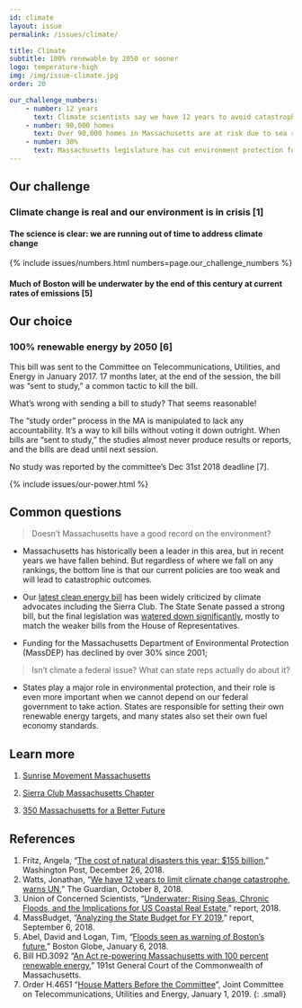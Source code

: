 ```yaml
---
id: climate
layout: issue
permalink: /issues/climate/

title: Climate
subtitle: 100% renewable by 2050 or sooner
logo: temperature-high
img: /img/issue-climate.jpg
order: 20

our_challenge_numbers:
    - number: 12 years
      text: Climate scientists say we have 12 years to avoid catastrophic effects of climate change [2]
    - number: 90,000 homes
      text: Over 90,000 homes in Massachusetts are at risk due to sea rise [3]
    - number: 30%
      text: Massachusetts legislature has cut environment protection funding by 30% since 2001 [4]
---
```


## Our challenge

### Climate change is real and our environment is in crisis [1]

#### The science is clear: we are running out of time to address climate change

{% include issues/numbers.html numbers=page.our_challenge_numbers %}

#### Much of Boston will be underwater by the end of this century at current rates of emissions [5]


## Our choice

### 100% renewable energy by 2050 [6]

This bill was sent to the Committee on Telecommunications, Utilities, and Energy in January 2017. 17 months later, at the end of the session, the bill was “sent to study,” a common tactic to kill the bill.

What’s wrong with sending a bill to study? That seems reasonable!

The “study order” process in the MA is manipulated to lack any accountability. It’s a way to kill bills without voting it down outright. When bills are “sent to study,” the studies almost never produce results or reports, and the bills are dead until next session.

No study was reported by the committee’s Dec 31st 2018 deadline [7].


{% include issues/our-power.html %}


## Common questions


> Doesn’t Massachusetts have a good record on the environment?

-   Massachusetts has historically been a leader in this area, but in recent years we have fallen behind. But regardless of where we fall on any rankings, the bottom line is that our current policies are too weak and will lead to catastrophic outcomes.

-   Our  [latest clean energy bill](https://malegislature.gov/Bills/190/H4857)  has been widely criticized by climate advocates including the Sierra Club. The State Senate passed a strong bill, but the final legislation was [watered down significantly](https://pv-magazine-usa.com/2018/07/31/massachusetts-committee-produces-weaker-energy-bill/), mostly to match the weaker bills from the House of Representatives.

-   Funding for the Massachusetts Department of Environmental Protection (MassDEP) has declined by over 30% since 2001;


> Isn’t climate a federal issue? What can state reps actually do about it?


-   States play a major role in environmental protection, and their role is even more important when we cannot depend on our federal government to take action. States are responsible for setting their own renewable energy targets, and many states also set their own fuel economy standards.


## Learn more

1.  [Sunrise Movement Massachusetts](https://www.sunrisemovement.org/sunrise-hubs/ma/boston)

2.  [Sierra Club Massachusetts Chapter](https://www.sierraclub.org/massachusetts)

3.  [350 Massachusetts for a Better Future](https://350mass.betterfutureproject.org/)

## References

1.  Fritz, Angela, “[The cost of natural disasters this year: $155 billion](https://www.washingtonpost.com/weather/2018/12/26/cost-natural-disasters-this-year-billion),” Washington Post, December 26, 2018.
2.  Watts, Jonathan, “[We have 12 years to limit climate change catastrophe, warns UN](https://www.theguardian.com/environment/2018/oct/08/global-warming-must-not-exceed-15c-warns-landmark-un-report),” The Guardian, October 8, 2018.
3.  Union of Concerned Scientists, “[Underwater: Rising Seas, Chronic Floods, and the Implications for US Coastal Real Estate](https://www.ucsusa.org/global-warming/global-warming-impacts/sea-level-rise-chronic-floods-and-us-coastal-real-estate-implications#.XFiSEHZKj0o),” report, 2018.
4.  MassBudget, “[Analyzing the State Budget for FY 2019](http://massbudget.org/report_window.php?loc=Analyzing-the-State-Budget-for-FY-2019.html#Environment),” report, September 6, 2018.
5.  Abel, David and Logan, Tim, “[Floods seen as warning of Boston’s future](https://www.bostonglobe.com/metro/2018/01/05/threat-rising-sea-levels-hits-home/kRSnmY2avJ2kLbvcYEYRbP/story.html),” Boston Globe, January 6, 2018.
6.  Bill HD.3092 “[An Act re-powering Massachusetts with 100 percent renewable energy](https://malegislature.gov/Bills/191/HD3092),” 191st General Court of the Commonwealth of Massachusetts.
7.  Order H.4651 “[House Matters Before the Committee](https://malegislature.gov/Bills/190/H4651)”, Joint Committee on Telecommunications, Utilities and Energy, January 1, 2019.
{: .small}
